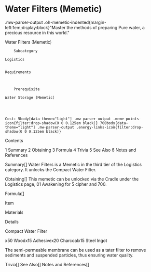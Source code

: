 # Water Filters (Memetic)

.mw-parser-output .oh-memetic-indented{margin-left:1em;display:block}"Master the methods of preparing Pure water, a precious resource in this world."

Water Filters (Memetic)


	
		
		
	
	



	
		Subcategory
	
	Logistics


	Requirements


	
		Prerequisite
	
	Water Storage (Memetic)



	
	Cost: 5body[data-theme="light"] .mw-parser-output .meme-points-icon{filter:drop-shadow(0 0 0.125em black)} 700body[data-theme="light"] .mw-parser-output .energy-links-icon{filter:drop-shadow(0 0 0.125em black)}





Contents

1 Summary
2 Obtaining
3 Formula
4 Trivia
5 See Also
6 Notes and References



Summary[]
Water Filters is a Memetic in the third tier of the Logistics category. It unlocks the Compact Water Filter.

Obtaining[]
This memetic can be unlocked via the Cradle under the Logistics page, 01 Awakening for 5 cipher and  700.

Formula[]


Item

Materials

Details


Compact Water Filter

x50 Woodx15 Adhesivex20 Charcoalx15 Steel Ingot

The semi-permeable membrane can be used as a tater filter to remove sediments and suspended particles, thus ensuring water quality.


Trivia[]
See Also[]
Notes and References[]
